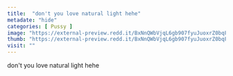 ```yaml
---
title:  "don't you love natural light hehe"
metadate: "hide"
categories: [ Pussy ]
image: "https://external-preview.redd.it/BxNnQWbVjqL6gb907fyuJuoxrZ0bqFDrPlU1_sTZq00.jpg?auto=webp&s=96f014c687474ac880a7a8f242b82c2db1251a1e"
thumb: "https://external-preview.redd.it/BxNnQWbVjqL6gb907fyuJuoxrZ0bqFDrPlU1_sTZq00.jpg?width=1080&crop=smart&auto=webp&s=56ce5bd8fe29c5f1514750138362008d742f7921"
visit: ""
---
```

don't you love natural light hehe
